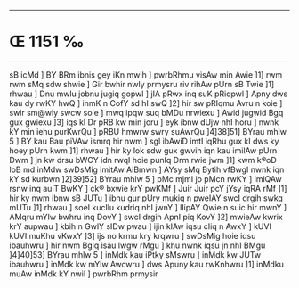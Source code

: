 ___
# Œ 1151 ‰
---
sB icMd ] BY BRm ibnis gey iKn mwih ] pwrbRhmu visAw min Awie ]1]
rwm rwm sMq sdw shwie ] Gir bwhir nwly prmysru riv rihAw pUrn sB
Twie ]1] rhwau ] Dnu mwlu jobnu jugiq gopwl ] jIA pRwx inq suK
pRiqpwl ] Apny dws kau dy rwKY hwQ ] inmK n CofY sd hI swQ ]2] hir
sw pRIqmu Avru n koie ] swir sm@wly swcw soie ] mwq ipqw suq bMDu
nrwiexu ] Awid jugwid Bgq gux gwiexu ]3] iqs kI Dr pRB kw min joru
] eyk ibnw dUjw nhI horu ] nwnk kY min iehu purKwrQu ] pRBU hmwrw swry
suAwrQu ]4]38]51] BYrau mhlw 5 ] BY kau Bau piVAw ismrq hir nwm
] sgl ibAwiD imtI iqRhu gux kI dws ky hoey pUrn kwm ]1] rhwau ] hir
ky lok sdw gux gwvih iqn kau imilAw pUrn Dwm ] jn kw drsu bWCY idn
rwqI hoie punIq Drm rwie jwm ]1] kwm k®oD loB md inMdw swDsMig
imitAw AiBmwn ] AYsy sMq Bytih vfBwgI nwnk iqn kY sd kurbwn
]2]39]52] BYrau mhlw 5 ] pMc mjmI jo pMcn rwKY ] imiQAw rsnw
inq auiT BwKY ] ck® bxwie krY pwKMf ] Juir Juir pcY jYsy iqRA rMf ]1]
hir ky nwm ibnw sB JUTu ] ibnu gur pUry mukiq n pweIAY swcI drgih
swkq mUTu ]1] rhwau ] soeI kucIlu kudriq nhI jwnY ] lIipAY Qwie n
suic hir mwnY ] AMqru mYlw bwhru inq DovY ] swcI drgih ApnI piq KovY
]2] mwieAw kwrix krY aupwau ] kbih n GwlY sIDw pwau ] ijin kIAw
iqsu cIiq n AwxY ] kUVI kUVI muKhu vKwxY ]3] ijs no krmu kry krqwru ]
swDsMig hoie iqsu ibauhwru ] hir nwm Bgiq isau lwgw rMgu ] khu nwnk
iqsu jn nhI BMgu ]4]40]53] BYrau mhlw 5 ] inMdk kau iPtky sMswru ]
inMdk kw JUTw ibauhwru ] inMdk kw mYlw Awcwru ] dws Apuny kau rwKnhwru
]1] inMdku muAw inMdk kY nwil ] pwrbRhm prmysir
####
